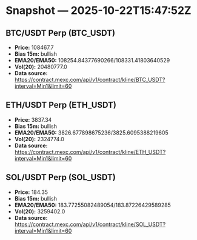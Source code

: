 # Snapshot — 2025-10-22T15:47:52Z

## BTC/USDT Perp (BTC_USDT)
- **Price:** 108467.7
- **Bias 15m:** bullish
- **EMA20/EMA50:** 108254.84377690266/108331.41803640529
- **Vol(20):** 20480777.0
- **Data source:** https://contract.mexc.com/api/v1/contract/kline/BTC_USDT?interval=Min1&limit=60

## ETH/USDT Perp (ETH_USDT)
- **Price:** 3837.34
- **Bias 15m:** bullish
- **EMA20/EMA50:** 3826.677898675236/3825.6095388219605
- **Vol(20):** 2324774.0
- **Data source:** https://contract.mexc.com/api/v1/contract/kline/ETH_USDT?interval=Min1&limit=60

## SOL/USDT Perp (SOL_USDT)
- **Price:** 184.35
- **Bias 15m:** bullish
- **EMA20/EMA50:** 183.77255082489054/183.87226429589285
- **Vol(20):** 3259402.0
- **Data source:** https://contract.mexc.com/api/v1/contract/kline/SOL_USDT?interval=Min1&limit=60
